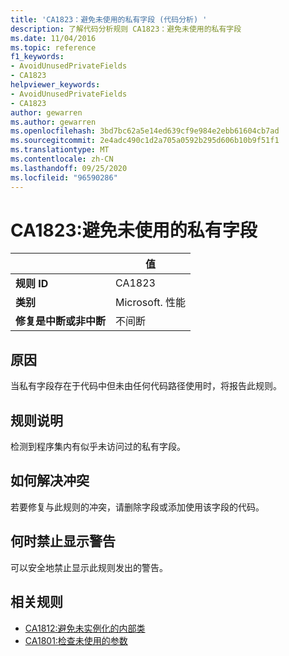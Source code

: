 ```yaml
---
title: 'CA1823：避免未使用的私有字段 (代码分析) '
description: 了解代码分析规则 CA1823：避免未使用的私有字段
ms.date: 11/04/2016
ms.topic: reference
f1_keywords:
- AvoidUnusedPrivateFields
- CA1823
helpviewer_keywords:
- AvoidUnusedPrivateFields
- CA1823
author: gewarren
ms.author: gewarren
ms.openlocfilehash: 3bd7bc62a5e14ed639cf9e984e2ebb61604cb7ad
ms.sourcegitcommit: 2e4adc490c1d2a705a0592b295d606b10b9f51f1
ms.translationtype: MT
ms.contentlocale: zh-CN
ms.lasthandoff: 09/25/2020
ms.locfileid: "96590286"
---
```

# <a name="ca1823-avoid-unused-private-fields"></a>CA1823:避免未使用的私有字段

| | 值 |
|-|-|
| **规则 ID** |CA1823|
| **类别** |Microsoft. 性能|
| **修复是中断或非中断** |不间断|

## <a name="cause"></a>原因

当私有字段存在于代码中但未由任何代码路径使用时，将报告此规则。

## <a name="rule-description"></a>规则说明

检测到程序集内有似乎未访问过的私有字段。

## <a name="how-to-fix-violations"></a>如何解决冲突

若要修复与此规则的冲突，请删除字段或添加使用该字段的代码。

## <a name="when-to-suppress-warnings"></a>何时禁止显示警告

可以安全地禁止显示此规则发出的警告。

## <a name="related-rules"></a>相关规则

- [CA1812:避免未实例化的内部类](ca1812.md)
- [CA1801:检查未使用的参数](ca1801.md)
